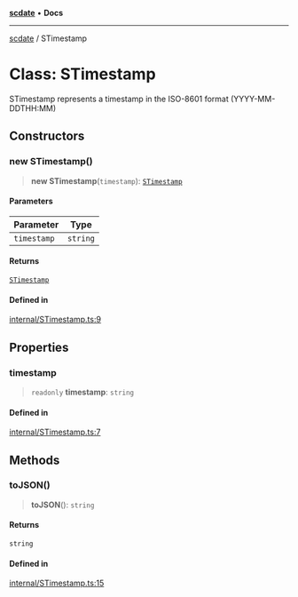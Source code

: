 [**scdate**](../README.md) • **Docs**

---

[scdate](../README.md) / STimestamp

# Class: STimestamp

STimestamp represents a timestamp in the ISO-8601 format (YYYY-MM-DDTHH:MM)

## Constructors

### new STimestamp()

> **new STimestamp**(`timestamp`): [`STimestamp`](STimestamp.md)

#### Parameters

| Parameter   | Type     |
| ----------- | -------- |
| `timestamp` | `string` |

#### Returns

[`STimestamp`](STimestamp.md)

#### Defined in

[internal/STimestamp.ts:9](https://github.com/ericvera/scdate/blob/main/src/internal/STimestamp.ts#L9)

## Properties

### timestamp

> `readonly` **timestamp**: `string`

#### Defined in

[internal/STimestamp.ts:7](https://github.com/ericvera/scdate/blob/main/src/internal/STimestamp.ts#L7)

## Methods

### toJSON()

> **toJSON**(): `string`

#### Returns

`string`

#### Defined in

[internal/STimestamp.ts:15](https://github.com/ericvera/scdate/blob/main/src/internal/STimestamp.ts#L15)

